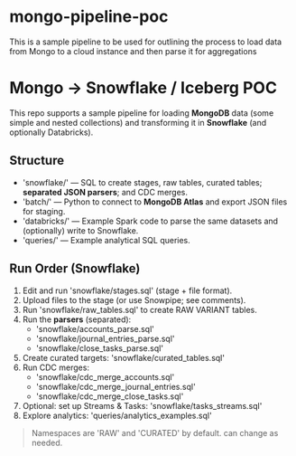 # mongo-pipeline-poc
This is a sample pipeline to be used for outlining the process to load data from Mongo to a cloud instance and then parse it for aggregations

# Mongo → Snowflake / Iceberg POC

This repo supports a sample pipeline for loading **MongoDB** data (some simple and nested collections) and transforming it in **Snowflake** (and optionally Databricks).

## Structure
- 'snowflake/' — SQL to create stages, raw tables, curated tables; **separated JSON parsers**; and CDC merges.
- 'batch/' — Python to connect to **MongoDB Atlas** and export JSON files for staging.
- 'databricks/' — Example Spark code to parse the same datasets and (optionally) write to Snowflake.
- 'queries/' — Example analytical SQL queries.

## Run Order (Snowflake)
1. Edit and run 'snowflake/stages.sql' (stage + file format).
2. Upload files to the stage (or use Snowpipe; see comments).
3. Run 'snowflake/raw_tables.sql' to create RAW VARIANT tables.
4. Run the **parsers** (separated):
   - 'snowflake/accounts_parse.sql'
   - 'snowflake/journal_entries_parse.sql'
   - 'snowflake/close_tasks_parse.sql'
5. Create curated targets: 'snowflake/curated_tables.sql'
6. Run CDC merges:
   - 'snowflake/cdc_merge_accounts.sql'
   - 'snowflake/cdc_merge_journal_entries.sql'
   - 'snowflake/cdc_merge_close_tasks.sql'
7. Optional: set up Streams & Tasks: 'snowflake/tasks_streams.sql'
8. Explore analytics: 'queries/analytics_examples.sql'

> Namespaces are 'RAW' and 'CURATED' by default. can change as needed.


